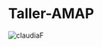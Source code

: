 # Taller-AMAP

![claudiaF](https://github.com/user-attachments/assets/f1c5c7ee-23b9-446e-8314-5be01287d51e)
